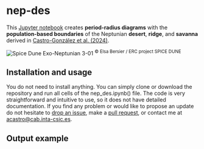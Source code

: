 # **nep-des**
This [Jupyter notebook](https://jupyter.org/) creates **period-radius diagrams** with the **population-based boundaries** of the Neptunian **desert**, **ridge**, and **savanna** derived in [Castro-González et al. (2024)](https://ui.adsabs.harvard.edu/abs/2024A%26A...689A.250C/abstract). 

![Spice Dune Exo-Neptunian 3-01](https://github.com/user-attachments/assets/0ab75a3f-bbb7-429c-a9fe-8d5b3f2b4ed1)
<sup> © Elsa Bersier / ERC project SPICE DUNE </sup>

## Installation and usage

You do not need to install anything. You can simply clone or download the repository and run all cells of the nep_des.ipynb() file. The code is very straightforward and intuitive to use, so it does not have detailed documentation. If you find any problem or would like to propose an update do not hesitate to [drop an issue](https://github.com/castro-gzlz/nep-des/issues), make a [pull request](), or contact me at [acastro@cab.inta-csic.es](acastro@cab.inta-csic.es).


## Output example






